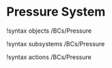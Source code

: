 <!-- MOOSE Documentation Stub: Remove this when content is added. -->

# Pressure System
!syntax objects /BCs/Pressure

!syntax subsystems /BCs/Pressure

!syntax actions /BCs/Pressure
